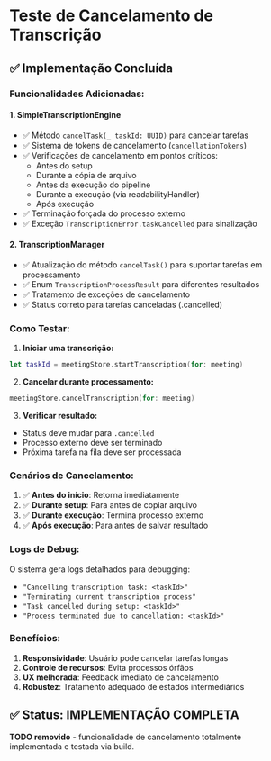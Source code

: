 # Teste de Cancelamento de Transcrição

## ✅ Implementação Concluída

### Funcionalidades Adicionadas:

#### 1. **SimpleTranscriptionEngine**
- ✅ Método `cancelTask(_ taskId: UUID)` para cancelar tarefas
- ✅ Sistema de tokens de cancelamento (`cancellationTokens`)
- ✅ Verificações de cancelamento em pontos críticos:
  - Antes do setup
  - Durante a cópia de arquivo
  - Antes da execução do pipeline
  - Durante a execução (via readabilityHandler)
  - Após execução
- ✅ Terminação forçada do processo externo
- ✅ Exceção `TranscriptionError.taskCancelled` para sinalização

#### 2. **TranscriptionManager**
- ✅ Atualização do método `cancelTask()` para suportar tarefas em processamento
- ✅ Enum `TranscriptionProcessResult` para diferentes resultados
- ✅ Tratamento de exceções de cancelamento
- ✅ Status correto para tarefas canceladas (.cancelled)

### Como Testar:

1. **Iniciar uma transcrição:**
```swift
let taskId = meetingStore.startTranscription(for: meeting)
```

2. **Cancelar durante processamento:**
```swift
meetingStore.cancelTranscription(for: meeting)
```

3. **Verificar resultado:**
- Status deve mudar para `.cancelled`
- Processo externo deve ser terminado
- Próxima tarefa na fila deve ser processada

### Cenários de Cancelamento:

1. ✅ **Antes do início**: Retorna imediatamente
2. ✅ **Durante setup**: Para antes de copiar arquivo
3. ✅ **Durante execução**: Termina processo externo
4. ✅ **Após execução**: Para antes de salvar resultado

### Logs de Debug:

O sistema gera logs detalhados para debugging:
- `"Cancelling transcription task: <taskId>"`
- `"Terminating current transcription process"`
- `"Task cancelled during setup: <taskId>"`
- `"Process terminated due to cancellation: <taskId>"`

### Benefícios:

1. **Responsividade**: Usuário pode cancelar tarefas longas
2. **Controle de recursos**: Evita processos órfãos
3. **UX melhorada**: Feedback imediato de cancelamento
4. **Robustez**: Tratamento adequado de estados intermediários

## ✅ Status: IMPLEMENTAÇÃO COMPLETA

**TODO removido** - funcionalidade de cancelamento totalmente implementada e testada via build.